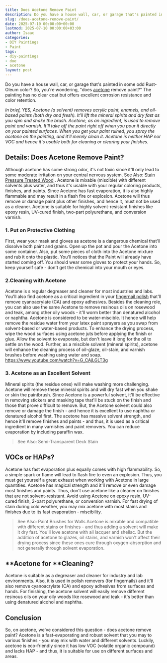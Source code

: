 ```yaml
---
title: Does Acetone Remove Paint
description: Do you have a house wall, car, or garage that's painted in some odd Rust-Oleum color? So, you're wondering, "does acetone remove paint?" The painting has no...
slug: /does-acetone-remove-paint/
date: 2025-07-10 00:00:00+00:00
lastmod: 2025-07-10 00:00:00+03:00
author: Isaac
categories:
- DIY Paintings
- Paint
tags:
- diy-paintings
- doe
- acetone
layout: post
---
```

Do you have a house wall, car, or
garage
that's painted in some odd Rust-Oleum color? So, you're wondering, "does [acetone](https://pestpolicy.com/can-you-clean-hvlp-with-acetone/) remove paint?" The painting has no clear coat but offers excellent corrosion resistance and color retention.

*In brief, YES, Acetone (a solvent) removes acrylic paint, enamels, and oil-based paints (both dry and fresh). It'll lift the mineral spirits and dry fast as you spin and shake the brush.*
*Acetone, as an ingredient, is used to remove paint and varnish. It'll take off the paint right off when you pour it directly on your painted surfaces.*
*When you get your paint ruined, you spray the acetone on the painting, and it'll merely clean it. Acetone is neither HAP nor VOC and hence it's usable both for cleaning or clearing your finishes.*
## Details: Does Acetone Remove Paint?
Although acetone has some strong odor, it's not toxic since it'll only lead to some moderate irritation on your central nervous system. See Also:
[Stain Pressure Treated Wood](https://pestpolicy.com/how-to-stain-pressure-treated-wood/)
.
Acetone is mixable (miscible) with different solvents plus water, and thus it's usable with your regular coloring products, finishes, and paints.
Since Acetone has fast evaporation, it is also highly flammable and may result in a flash fire or explosion. Acetone will thus remove or damage paint plus other finishes, and hence it, must not be used as a cleaner.
Acetone is suitable for highly solvent-resistant finishes like epoxy resin, UV-cured finish, two-part polyurethane, and conversion varnish.
### 1. Put on Protective Clothing
First, wear your mask and gloves as acetone is a dangerous chemical that'll dissolve both paint and grains.
Open up the pot and pour the Acetone into some container. Also, put some pieces of cloth into the Acetone mixture and rub it onto the plastic.
You'll notices that the Paint will already have started coming off. You should wear some gloves to protect your hands. So, keep yourself safe - don't get the chemical into your mouth or eyes.
### 2.Cleaning with Acetone
Acetone is s regular degreaser and cleaner for most industries and labs. You'll also find acetone as a critical ingredient in your
[fingernail polish](https://pestpolicy.com/does-nail-polish-remover-remove-paint/)
that'll remove cyanoacrylate (CA) and epoxy adhesives.
Besides the cleaning role, you can also use the same Acetone to remove resinous oils on rosewood and teak, among other oily woods - it'll worm better than denatured alcohol or naphtha.
Acetone is considered to be water-miscible. It hence will help remove the residue water from your
latex paint sprayers
as you swap from solvent-based or water-based products.
To enhance the drying process, wipe the wood surfaces using acetone juts before applying the finish or glue. Allow the solvent to evaporate, but don't leave it long for the oil to settle on the wood.
Further, as a miscible solvent (mineral spirits), acetone will enhance the cleaning process of oil-glaze, oil-stain, and varnish brushes before washing using water and soap.
https://www.youtube.com/watch?v=G_CAjLGLT3g
### 3. Acetone as an Excellent Solvent
Mineral spirits (the residue ones) will make washing more challenging. Acetone will remove these mineral spirits and will dry fast when you shake or skin the paintbrush.
Since Acetone is a powerful solvent, it'll be effective in removing stickers and masking tape that'll be stuck on the finish and those that prove difficult to remove.
But, the Acetone solvent could also remove or damage the finish - and hence it is excellent to use naphtha or denatured alcohol first.
The acetone has massive solvent strength, and hence it'll remove finishes and paints - and thus, it is used as a critical ingredient in many varnishes and paint removers. You can reduce evaporation by including paraffin wax.
> See Also:
> Semi-Transparent Deck Stain
## VOCs or HAPs?
Acetone has fast evaporation plus equally comes with high flammability. So, a simple spark or flame will lead to flash fire to even an explosion. Thus, you must get yourself a great exhaust when working with Acetone in large quantities.
Acetone has magical strength and it'll remove or even damage most finishes and paints. Thus, don't use acetone like a cleaner on finishes that are not solvent-resistant.
Avoid using Acetone on epoxy resin, UV-cured finish, 2-part polyurethane, or conversion varnish. For fast drying of stain during cold weather, you may mix acetone with most stains and finishes due to its fast evaporation - miscibility.
> See Also:
> Paint Brushes for Walls
Acetone is mixable and compatible with different stains or finishes - and thus adding a solvent will make it dry fast. You'll love acetone with all lacquer and shellac.
But the addition of acetone to glazes, oil stains, and varnish won't affect their drying process since these ones cure through oxygen-absorption and not generally through solvent evaporation.
## **Acetone for **Cleaning?
Acetone is suitable as a degreaser and cleaner for industry and lab environments. Also, it is used in polish removers (for fingernails) and it'll also remove cyanoacrylate (CA) and epoxy adhesives from surfaces and hands.
For finishing, the acetone solvent will easily remove different resinous oils on your oily woods like rosewood and teak - it's better than using denatured alcohol and naphtha.
## Conclusion
So, on acetone, we've considered this question - does acetone remove paint? Acetone is a fast-evaporating and robust solvent that you may to various finishes - you may mix with water and different solvents.
Luckily, acetone is eco-friendly since it has
low VOC (volatile organic compound)
and lacks HAP - and thus, it is suitable for use on different surfaces and areas.